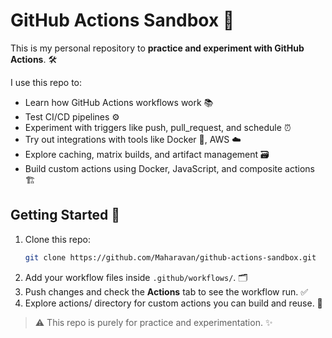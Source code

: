 # GitHub Actions Sandbox 🚀

This is my personal repository to **practice and experiment with GitHub Actions**. 🛠️

I use this repo to:  
- Learn how GitHub Actions workflows work 📚  
- Test CI/CD pipelines ⚙️  
- Experiment with triggers like push, pull_request, and schedule ⏰  
- Try out integrations with tools like Docker 🐳, AWS ☁️
- Explore caching, matrix builds, and artifact management 🗃️ 
- Build custom actions using Docker, JavaScript, and composite actions 🏗️

## Getting Started 🏁

1. Clone this repo:
   ```bash
   git clone https://github.com/Maharavan/github-actions-sandbox.git
   ```
2. Add your workflow files inside `.github/workflows/`. 🗂️
3. Push changes and check the **Actions** tab to see the workflow run. ✅
4. Explore actions/ directory for custom actions you can build and reuse. 🔧

> ⚠️ This repo is purely for practice and experimentation. ✨

